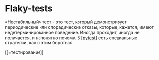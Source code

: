 # Flaky-tests

«Нестабильный» тест - это тест, который демонстрирует периодические или спорадические отказы, которые, кажется, имеют недетерминированное поведение. Иногда проходит, иногда не получается, и непонятно почему. В [[pytest]] есть специальные стратегии, как с этим бороться.

[[=тестирование]]

[//begin]: # "Autogenerated link references for markdown compatibility"
[pytest]: pytest "pytest"
[//end]: # "Autogenerated link references"